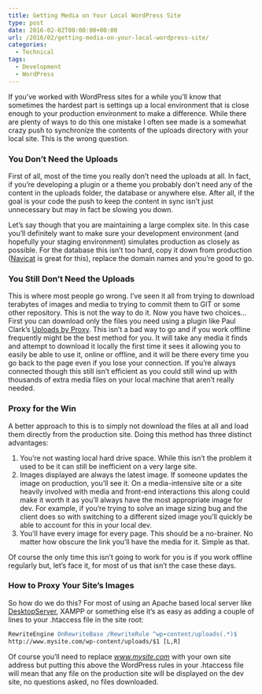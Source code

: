 ```yaml
---
title: Getting Media on Your Local WordPress Site
type: post
date: 2016-02-02T00:00:00+00:00
url: /2016/02/getting-media-on-your-local-wordpress-site/
categories:
  - Technical
tags:
  - Development
  - WordPress
---
```


If you’ve worked with WordPress sites for a while you’ll know that sometimes the hardest part is settings up a local environment that is close enough to your production environment to make a difference. While there are plenty of ways to do this one mistake I often see made is a somewhat crazy push to synchronize the contents of the uploads directory with your local site. This is the wrong question.

### You Don’t Need the Uploads

First of all, most of the time you really don’t need the uploads at all. In fact, if you’re developing a plugin or a theme you probably don’t need any of the content in the uploads folder, the database or anywhere else. After all, if the goal is your code the push to keep the content in sync isn’t just unnecessary but may in fact be slowing you down.

Let’s say though that you are maintaining a large complex site. In this case you’ll definitely want to make sure your development environment (and hopefully your staging environment) simulates production as closely as possible. For the database this isn’t too hard, copy it down from production ([Navicat][1] is great for this), replace the domain names and you’re good to go.

### You Still Don’t Need the Uploads

This is where most people go wrong. I’ve seen it all from trying to download terabytes of images and media to trying to commit them to GIT or some other repository. This is not the way to do it. Now you have two choices… First you can download only the files you need using a plugin like Paul Clark’s [Uploads by Proxy][2]. This isn’t a bad way to go and if you work offline frequently might be the best method for you. It will take any media it finds and attempt to download it locally the first time it sees it allowing you to easily be able to use it, online or offline, and it will be there every time you go back to the page even if you lose your connection. If you’re always connected though this still isn’t efficient as you could still wind up with thousands of extra media files on your local machine that aren’t really needed.

### Proxy for the Win

A better approach to this is to simply not download the files at all and load them directly from the production site. Doing this method has three distinct advantages:

1. You’re not wasting local hard drive space. While this isn’t the problem it used to be it can still be inefficient on a very large site.
2. Images displayed are always the latest image. If someone updates the image on production, you’ll see it. On a media-intensive site or a site heavily involved with media and front-end interactions this along could make it worth it as you’ll always have the most appropriate image for dev. For example, if you’re trying to solve an image sizing bug and the client does so with switching to a different sized image you’ll quickly be able to account for this in your local dev.
3. You’ll have every image for every page. This should be a no-brainer. No matter how obscure the link you’ll have the media for it. Simple as that.

Of course the only time this isn’t going to work for you is if you work offline regularly but, let’s face it, for most of us that isn’t the case these days.

### How to Proxy Your Site’s Images

So how do we do this? For most of using an Apache based local server like [DesktopServer][3], XAMPP or something else it’s as easy as adding a couple of lines to your .htaccess file in the site root:

``` apache
RewriteEngine OnRewriteBase /RewriteRule ^wp-content/uploads(.*)$
http://www.mysite.com/wp-content/uploads/$1 [L,R]
```

Of course you’ll need to replace _www.mysite.com_ with your own site address but putting this above the WordPress rules in your .htaccess file will mean that any file on the production site will be displayed on the dev site, no questions asked, no files downloaded.

 [1]: http://www.navicat.com
 [2]: https://wordpress.org/plugins/uploads-by-proxy/
 [3]: https://serverpress.com